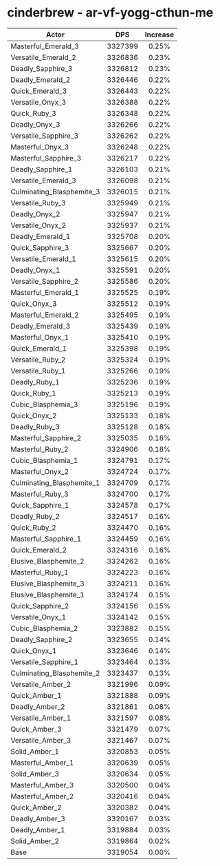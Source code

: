 # cinderbrew - ar-vf-yogg-cthun-me
| Actor | DPS | Increase |
|---|:---:|:---:|
|Masterful_Emerald_3|3327399|0.25%|
|Versatile_Emerald_2|3326836|0.23%|
|Deadly_Sapphire_3|3326812|0.23%|
|Deadly_Emerald_2|3326446|0.22%|
|Quick_Emerald_3|3326443|0.22%|
|Versatile_Onyx_3|3326388|0.22%|
|Quick_Ruby_3|3326348|0.22%|
|Deadly_Onyx_3|3326266|0.22%|
|Versatile_Sapphire_3|3326262|0.22%|
|Masterful_Onyx_3|3326248|0.22%|
|Masterful_Sapphire_3|3326217|0.22%|
|Deadly_Sapphire_1|3326103|0.21%|
|Versatile_Emerald_3|3326098|0.21%|
|Culminating_Blasphemite_3|3326015|0.21%|
|Versatile_Ruby_3|3325949|0.21%|
|Deadly_Onyx_2|3325947|0.21%|
|Versatile_Onyx_2|3325937|0.21%|
|Deadly_Emerald_1|3325708|0.20%|
|Quick_Sapphire_3|3325667|0.20%|
|Versatile_Emerald_1|3325615|0.20%|
|Deadly_Onyx_1|3325591|0.20%|
|Versatile_Sapphire_2|3325586|0.20%|
|Masterful_Emerald_1|3325525|0.19%|
|Quick_Onyx_3|3325512|0.19%|
|Masterful_Emerald_2|3325495|0.19%|
|Deadly_Emerald_3|3325439|0.19%|
|Masterful_Onyx_1|3325410|0.19%|
|Quick_Emerald_1|3325398|0.19%|
|Versatile_Ruby_2|3325324|0.19%|
|Versatile_Ruby_1|3325266|0.19%|
|Deadly_Ruby_1|3325236|0.19%|
|Quick_Ruby_1|3325213|0.19%|
|Cubic_Blasphemia_3|3325196|0.19%|
|Quick_Onyx_2|3325133|0.18%|
|Deadly_Ruby_3|3325128|0.18%|
|Masterful_Sapphire_2|3325035|0.18%|
|Masterful_Ruby_2|3324906|0.18%|
|Cubic_Blasphemia_1|3324791|0.17%|
|Masterful_Onyx_2|3324724|0.17%|
|Culminating_Blasphemite_1|3324709|0.17%|
|Masterful_Ruby_3|3324700|0.17%|
|Quick_Sapphire_1|3324578|0.17%|
|Deadly_Ruby_2|3324517|0.16%|
|Quick_Ruby_2|3324470|0.16%|
|Masterful_Sapphire_1|3324459|0.16%|
|Quick_Emerald_2|3324316|0.16%|
|Elusive_Blasphemite_2|3324262|0.16%|
|Masterful_Ruby_1|3324223|0.16%|
|Elusive_Blasphemite_3|3324211|0.16%|
|Elusive_Blasphemite_1|3324174|0.15%|
|Quick_Sapphire_2|3324156|0.15%|
|Versatile_Onyx_1|3324142|0.15%|
|Cubic_Blasphemia_2|3323882|0.15%|
|Deadly_Sapphire_2|3323655|0.14%|
|Quick_Onyx_1|3323646|0.14%|
|Versatile_Sapphire_1|3323464|0.13%|
|Culminating_Blasphemite_2|3323437|0.13%|
|Versatile_Amber_2|3321996|0.09%|
|Quick_Amber_1|3321888|0.09%|
|Deadly_Amber_2|3321861|0.08%|
|Versatile_Amber_1|3321597|0.08%|
|Quick_Amber_3|3321479|0.07%|
|Versatile_Amber_3|3321467|0.07%|
|Solid_Amber_1|3320853|0.05%|
|Masterful_Amber_1|3320639|0.05%|
|Solid_Amber_3|3320634|0.05%|
|Masterful_Amber_3|3320500|0.04%|
|Masterful_Amber_2|3320416|0.04%|
|Quick_Amber_2|3320382|0.04%|
|Deadly_Amber_3|3320167|0.03%|
|Deadly_Amber_1|3319884|0.03%|
|Solid_Amber_2|3319864|0.02%|
|Base|3319054|0.00%|
